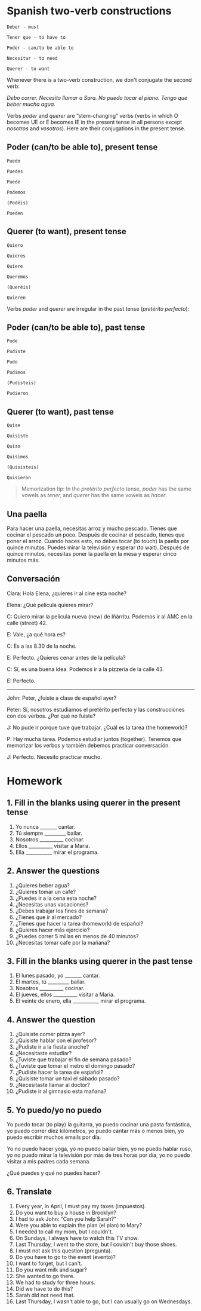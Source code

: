 # Spanish two-verb constructions

    Deber - must

    Tener que - to have to

    Poder - can/to be able to

    Necesitar - to need

    Querer - to want

Whenever there is a two-verb construction, we don't conjugate the second verb:

*Debo correr. Necesito llamar a Sara. No puedo tocar el piano. Tengo que beber mucha agua.*

Verbs *poder* and *querer* are “stem-changing” verbs (verbs in which O becomes UE or E becomes IE
in the present tense in all persons except *nosotros* and *vosotros*). 
Here are their conjugations in the present tense.

## Poder (can/to be able to), present tense

    Puedo

    Puedes

    Puede

    Podemos

    (Podéis)

    Pueden

## Querer (to want), present tense

    Quiero

    Quieres

    Quiere

    Queremos

    (Queréis)

    Quieren

Verbs *poder* and *querer* are irregular in the past tense (*pretérito perfecto*):

## Poder (can/to be able to), past tense

    Pude

    Pudiste

    Pudo

    Pudimos

    (Pudisteis)

    Pudieron

## Querer (to want), past tense

    Quise

    Quisiste

    Quiso

    Quisimos

    (Quisisteis)

    Quisieron

> Memorization tip: In the *pretérito perfecto* tense, *poder* has the same vowels as *tener,* and *querer* has 
> the same vowels as *hacer*.

## Una paella 

Para hacer una paella, necesitas arroz y mucho pescado. Tienes que cocinar el pescado un poco. 
Después de cocinar el pescado, tienes que poner el arroz. Cuando haces esto, no debes tocar (to touch) 
la paella por quince minutos. Puedes mirar la televisión y esperar (to wait). Después de quince minutos, 
necesitas poner la paella en la mesa y esperar cinco minutos más. 

## Conversación

Clara: Hola Elena, ¿quieres ir al cine esta noche?

Elena: ¿Qué película quieres mirar?

C: Quiero mirar la película nueva (new) de Iñárritu. Podemos ir al AMC en la calle (street) 42.

E: Vale, ¿a qué hora es?

C: Es a las 8.30 de la noche.

E: Perfecto. ¿Quieres cenar antes de la película?

C: Sí, es una buena idea. Podemos ir a la pizzería de la calle 43.

E: Perfecto.

****

John: Peter, ¿fuiste a clase de español ayer?

Peter: Sí, nosotros estudiamos el pretérito perfecto y las construcciones con dos verbos. ¿Por qué no fuiste?

J: No pude ir porque tuve que trabajar. ¿Cuál es la tarea (the homework)?

P: Hay mucha tarea. Podemos estudiar juntos (together). Tenemos que memorizar los verbos y también 
debemos practicar conversación.

J: Perfecto. Necesito practicar mucho.

# Homework

## 1. Fill in the blanks using querer in the present tense

1. Yo nunca _______ cantar.
2. Tú siempre _________ bailar.
3. Nosotros __________ cocinar.
4. Ellos __________ visitar a Maria.
5. Ella ___________ mirar el programa.

## 2. Answer the questions

1. ¿Quieres beber agua?
2. ¿Quieres tomar un café?
3. ¿Puedes ir a la cena esta noche?
4. ¿Necesitas unas vacaciones?
5. ¿Debes trabajar los fines de semana?
6. ¿Tienes que ir al mercado?
7. ¿Tienes que hacer la tarea (homework) de español?
8. ¿Quieres hacer más ejercicio?
9. ¿Puedes correr 5 millas en menos de 40 minutos?
10. ¿Necesitas tomar cafe por la mañana?

## 3. Fill in the blanks using querer in the past tense

1. El lunes pasado, yo _______ cantar.
2. El martes, tú _________ bailar.
3. Nosotros __________ cocinar.
4. El jueves, ellos __________ visitar a Maria.
5. El veinte de enero, ella ___________ mirar el programa.

## 4. Answer the question

1. ¿Quisiste comer pizza ayer?
2. ¿Quisiste hablar con el profesor?
3. ¿Pudiste ir a la fiesta anoche?
4. ¿Necesitaste estudiar?
5. ¿Tuviste que trabajar el fin de semana pasado?
6. ¿Tuviste que tomar el metro el domingo pasado?
7. ¿Pudiste hacer la tarea de español?
8. ¿Quisiste tomar un taxi el sábado pasado?
9. ¿Necesitaste llamar al doctor?
10. ¿Pudiste ir al gimnasio esta mañana?

## 5. Yo puedo/yo no puedo

Yo puedo tocar (to play) la guitarra, yo puedo cocinar una pasta fantástica, yo puedo correr diez kilómetros, 
yo puedo cantar más o menos bien, yo puedo escribir muchos emails por día.

Yo no puedo hacer yoga, yo no puedo bailar bien, yo no puedo hablar ruso, yo no puedo mirar la televisión por 
más de tres horas por día, yo no puedo visitar a mis padres cada semana.

¿Qué puedes y qué no puedes hacer?

## 6. Translate

1. Every year, in April, I must pay my taxes (impuestos).
2. Do you want to buy a house in Brooklyn?
3. I had to ask John: “Can you help Sarah?”
4. Were you able to explain the plan (el plan) to Mary?
5. I needed to call my mom, but I couldn't.
6. On Sundays, I always have to watch this TV show.
7. Last Thursday, I went to the store, but I couldn't buy those shoes.
8. I must not ask this question (pregunta).
9. Do you have to go to the event (evento)?
10. I want to forget, but I can't.
11. Do you want milk and sugar?
12. She wanted to go there.
13. We had to study for three hours.
14. Did we have to do this?
15. Sarah did not need that.
16. Last Thursday, I wasn't able to go, but I can usually go on Wednesdays.